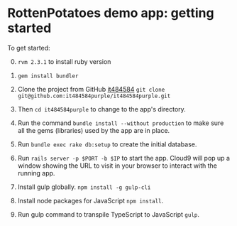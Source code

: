 # RottenPotatoes demo app: getting started

To get started:

0. `rvm 2.3.1` to install ruby version

0. `gem install bundler`

0. Clone the project from GitHub [it484584](https://github.com/it484584purple/it484584purple) `git clone git@github.com:it484584purple/it484584purple.git`

0. Then `cd it484584purple` to change to the app's directory.

0. Run the command `bundle install --without production` to make sure all the gems (libraries) used by the app are in place.

0. Run `bundle exec rake db:setup` to create the initial database.

0. Run `rails server -p $PORT -b $IP` to start the app.  Cloud9 will pop up a window showing the URL to visit in your browser to interact with the running app.

0. Install gulp globally. `npm install -g gulp-cli`

0. Install node packages for JavaScript `npm install`.

0. Run gulp command to transpile TypeScript to JavaScript `gulp`.